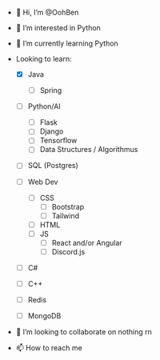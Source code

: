 - 👋 Hi, I’m @OohBen
- 👀 I’m interested in Python
- 🌱 I’m currently learning Python
- Looking to learn:

    - [x] Java
      - [ ] Spring
    
    - [ ] Python/AI
      - [ ] Flask
      - [ ] Django
      - [ ] Tensorflow
      - [ ] Data Structures / Algorithmus  
      
    - [ ] SQL (Postgres)

    - [ ] Web Dev
      - [ ] CSS
        - [ ] Bootstrap
        - [ ] Tailwind
      - [ ] HTML
      - [ ] JS
        - [ ] React and/or  Angular
        - [ ] Discord.js
        
    - [ ] C#
    
    - [ ] C++
          
    - [ ] Redis
    
    - [ ] MongoDB
  
- 💞️ I’m looking to collaborate on nothing rn
- 📫 How to reach me

<!---
OohBen/OohBen is a ✨ special ✨ repository because its `README.md` (this file) appears on your GitHub profile.
You can click the Preview link to take a look at your changes.
--->
